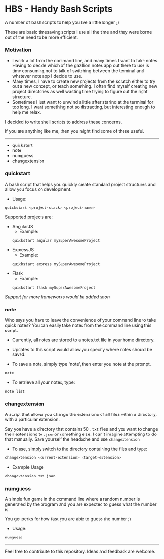 # HBS - Handy Bash Scripts
A number of bash scripts to help you live a little longer ;)

These are basic timesaving scripts I use all the time and they were borne out of the need to be more efficient.

### Motivation

+ I work a lot from the command line, and many times I want to take notes. Having to decide which of the gazillion notes app out there to use is time consuming,not to talk of switching between the terminal and whatever note app I decide to use.
+ Many times, I have to create new projects from the scratch either to try out a new concept, or teach something. I often find myself creating new project directories as well wasting time trying to figure out the right structure.
+ Sometimes I just want to unwind a little after staring at the terminal for too long. I want something not so distracting, but interesting enough to help me relax.


I decided to write shell scripts to address these concerns. 

If you are anything like me, then you might find some of these useful.

---


+ quickstart
+ note
+ numguess
+ changextension



### quickstart
A bash script that helps you quickly create standard project structures and allow you focus on development.

+ Usage:
```bash
quickstart <project-stack> <project-name>
```

Supported projects are:

+ AngularJS
    + Example:
    ```bash
    quickstart angular mySuperAwesomeProject
    ```
+ ExpressJS
    + Example:
    ```bash
    quickstart express mySuperAwesomeProject
    ```
+ Flask
    + Example:
    ```bash
    quickstart flask mySuperAwesomeProject
    ```


*Support for more frameworks would be added soon*


### note
Who says you have to leave the convenience of your command line to take quick notes?
You can easily take notes from the command line using this script.
+ Currently, all notes are stored to a notes.txt file in your home directory.
+ Updates to this script would allow you specify where notes should be saved.

+ To save a note, simply type 'note', then enter you note at the prompt.

```bash
note
```

+ To retrieve all your notes, type: 

```bash
note list
```


### changextension
A script that allows you change the extensions of all files within a directory, with a particular extension.

Say you have a directory that contains 50 `.txt` files and you want to change their extensions to `.json`or something else.
I can't imagine attempting to do that manually. Save yourself the headache and use `changextension`

+ To use, simply switch to the directory containing the files and type:

```bash
changextension <current-extension> <target-extension>
```

+ Example Usage 

```bash
changextension txt json
```


### numguess
A simple fun game in the command line where a random number is generated by the program and you are expected to guess what the number is.

You get perks for how fast you are able to guess the number ;)

+ Usage: 

```bash
numguess
```


---

Feel free to contribute to this repository.
Ideas and feedback are welcome.
